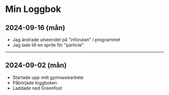 Min Loggbok
===========
## 2024-09-16 (mån)

* Jag ändrade utseendet på "inforutan" i programmet
* Jag lade till en sprite för "particle"

---
## 2024-09-02 (mån)

* Startade upp mitt gymnasiearbete
* Påbörjade loggboken
* Laddade ned Greenfoot
